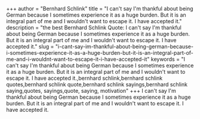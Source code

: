 +++
author = "Bernhard Schlink"
title = "I can't say I'm thankful about being German because I sometimes experience it as a huge burden. But it is an integral part of me and I wouldn't want to escape it. I have accepted it."
description = "the best Bernhard Schlink Quote: I can't say I'm thankful about being German because I sometimes experience it as a huge burden. But it is an integral part of me and I wouldn't want to escape it. I have accepted it."
slug = "i-cant-say-im-thankful-about-being-german-because-i-sometimes-experience-it-as-a-huge-burden-but-it-is-an-integral-part-of-me-and-i-wouldnt-want-to-escape-it-i-have-accepted-it"
keywords = "I can't say I'm thankful about being German because I sometimes experience it as a huge burden. But it is an integral part of me and I wouldn't want to escape it. I have accepted it.,bernhard schlink,bernhard schlink quotes,bernhard schlink quote,bernhard schlink sayings,bernhard schlink saying,quotes, sayings,quote, saying, motivation"
+++
I can't say I'm thankful about being German because I sometimes experience it as a huge burden. But it is an integral part of me and I wouldn't want to escape it. I have accepted it.
